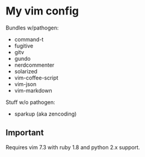 My vim config
=============

Bundles w/pathogen:

*   command-t
*   fugitive
*   gitv
*   gundo
*   nerdcommenter
*   solarized
*   vim-coffee-script
*   vim-json
*   vim-markdown


Stuff w/o pathogen:

*   sparkup (aka zencoding)

Important
---------

Requires vim 7.3 with ruby 1.8 and python 2.x support.
